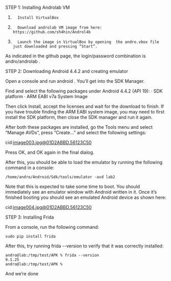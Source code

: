 STEP 1: Installing Androlab VM
 
1.       Install VirtualBox
2.       Download androlab VM image from here: https://github.com/sh4hin/Androl4b
3.       Launch the image in VirtualBox by opening  the andro.vbox file just downloaded and pressing “Start”.
 
As indicated in the github page, the login/password combination is andro/androlab .
 
STEP 2: Downloading Android 4.4.2 and creating emulator
 
Open a console and run android . You’ll get into the SDK Manager.
 
Find and select the following packages under Android 4.4.2 (API 19):
·         SDK platform
·         ARM EABI v7a System Image
 
Then click Install, accept the licenses and wait for the download to finish. If you have trouble finding the ARM EABI system image, you may need to first install the SDK platform, then close the SDK manager and run it again.
 
After both these packages are installed, go the Tools menu and select “Manage AVDs”, press “Create…” and select the following settings:
 
cid:image003.jpg@01D2ABBD.56123C50
 
Press OK, and OK again in the final dialog.
 
After this, you should be able to load the emulator by running the following command in a console:
 
```
/home/andro/Android/Sdk/tools/emulator -avd lab2
```

Note that this is expected to take some time to boot. You should immediately see an emulator window with Android written in it. Once it’s finished booting you should see an emulated Android device as shown here:
 
cid:image004.jpg@01D2ABBD.56123C50
 
STEP 3: Installing Frida
 
From a console, run the following command:
 
```
sudo pip install frida
```

After this, try running frida --version to verify that it was correctly installed:
 
```
andro@lab:/tmp/test/APK % frida --version
9.1.25
andro@lab:/tmp/test/APK %
```

And we’re done
